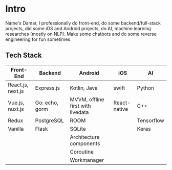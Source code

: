 # Intro
Name's Damar, I professionally do front-end, do some backend/full-stack projects, did some iOS and Android projects, do AI, machine learning researches (mostly on NLP). Make some chatbots and do some reverse engineering for fun sometimes.

## Tech Stack
| Front-End         | Backend        | Android                           | iOS          | AI         |
|-------------------|----------------|-----------------------------------|--------------|------------|
| React.js, next.js | Express.js     | Kotlin, Java                      | swift        | Python     |
| Vue.js, nuxt.js   | Go: echo, gorm | MVVM, offline first with livedata | React-native | C++        |
| Redux             | PostgreSQL     | ROOM                              |              | Tensorflow |
| Vanilla           | Flask          | SQLite                            |              | Keras      |
|                   |                | Architecture components           |              |            |
|                   |                | Coroutine                         |              |            |
|                   |                | Workmanager                       |              |            |
